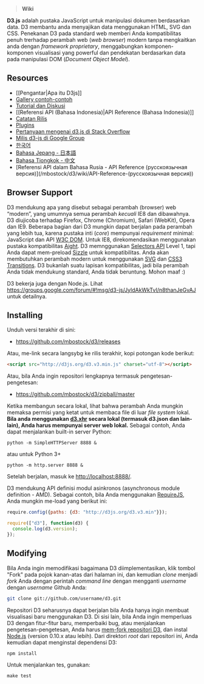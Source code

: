 > **Wiki**

**D3.js** adalah pustaka JavaScript untuk manipulasi dokumen berdasarkan data. D3 membantu anda menyajikan data menggunakan HTML, SVG dan CSS. Penekanan D3 pada standard web memberi Anda kompatibilitas penuh trerhadap perambah web (_web browser_) modern tanpa mengkaitkan anda dengan _framework proprietary_, menggabungkan komponen-komponen visualisasi yang powerful dan pendekatan berdasarkan data pada manipulasi DOM (_Document Object Model_).

## Resources

* [[Pengantar|Apa itu D3js]]
* [Gallery contoh-contoh](/mbostock/d3/wiki/Gallery)
* [Tutorial dan Diskusi](/mbostock/d3/wiki/Tutorials)
* [[Referensi API (Bahasa Indonesia)|API Reference (Bahasa Indonesia)]]
* [Catatan Rilis](/mbostock/d3/releases)
* [Plugins](/d3/d3-plugins)
* [Pertanyaan mengenai d3.js di Stack Overflow](http://stackoverflow.com/questions/tagged/d3.js)
* [Milis d3-js di Google Group](http://groups.google.com/group/d3-js)
* [한국어](https://github.com/zziuni/d3/wiki)
* [Bahasa Jepang - 日本語](/mbostock/d3/wiki/JP-Home)
* [Bahasa Tiongkok - 中文](/mbostock/d3/wiki/CN-Home)
* [Referensi API dalam Bahasa Rusia - API Reference (русскоязычная версия)](/mbostock/d3/wiki/API-Reference-(русскоязычная версия))


## Browser Support

D3 mendukung apa yang disebut sebagai perambah (browser) web “modern”, yang umumnya semua perambah _kecuali_ IE8 dan dibawahnya. D3 diujicoba terhadap Firefox, Chrome (Chromium), Safari (WebKit), Opera dan IE9. Beberapa bagian dari D3 mungkin dapat berjalan pada perambah yang lebih tua, karena pustaka inti (_core_) mempunyai _requirement_ minimal: JavaScript dan API [W3C DOM](http://www.w3.org/DOM/). Untuk IE8, direkomendasikan menggunakan pustaka kompatibilitas [Aight](https://github.com/shawnbot/aight). D3 memnggunakan [Selectors API](http://www.w3.org/TR/selectors-api/) Level 1, tapi Anda dapat mem-preload [Sizzle](http://sizzlejs.com/) untuk kompatibilitas. Anda akan membutuhkan perambah modern untuk menggunakan [SVG](http://www.w3.org/TR/SVG/) dan [CSS3 Transitions](http://www.w3.org/TR/css3-transitions/). D3 bukanlah suatu lapisan kompatibilitas, jadi bila perambah Anda tidak mendukung standard, Anda tidak beruntung. Mohon maaf :)

D3 bekerja juga dengan Node.js. Lihat <https://groups.google.com/forum/#!msg/d3-js/JyldAkWkTvI/n8thanJeGvAJ> untuk detailnya.

## Installing

Unduh versi terakhir di sini:

* <https://github.com/mbostock/d3/releases>

Atau, me-link secara langsybg ke rilis terakhir, kopi potongan kode berikut:

```html
<script src="http://d3js.org/d3.v3.min.js" charset="utf-8"></script>
```

Atau, bila Anda ingin repositori lengkapnya termasuk pengetesan-pengetesan:

* <https://github.com/mbostock/d3/zipball/master>

Ketika membangun secara lokal, lihat bahwa perambah Anda mungkin memaksa permisi yang ketat untuk membaca file di luar _file system_ lokal. **Bila anda menggunakan [d3.xhr](/mbostock/d3/wiki/Requests) secara lokal (termasuk d3.json dan lain-lain), Anda harus mempunyai server web lokal.** Sebagai contoh, Anda dapat menjalankan built-in server Python:

    python -m SimpleHTTPServer 8888 &

atau untuk Python 3+

    python -m http.server 8888 &

Setelah berjalan, masuk ke <http://localhost:8888/>.

D3 mendukung API definisi modul asinkronos (asynchronous module definition - AMD). Sebagai contoh, bila Anda menggunakan [RequireJS](http://requirejs.org/), Anda mungkin me-load yang berikut ini:

```js
require.config({paths: {d3: "http://d3js.org/d3.v3.min"}});

require(["d3"], function(d3) {
  console.log(d3.version);
});
```

## Modifying

Bila Anda ingin memodifikasi bagaimana D3 diimplementasikan, klik tombol "Fork" pada pojok kanan-atas dari halaman ini, dan kemudian _clone_ menjadi _fork_ Anda dengan perintah _command line_ dengan mengganti *username* dengan *username* Github Anda:

```bash
git clone git://github.com/username/d3.git
```

Repositori D3 seharusnya dapat berjalan bila Anda hanya ingin membuat visualisasi baru menggunakan D3. Di sisi lain, bila Anda ingin memperluas D3 dengan fitur-fitur baru, memperbaiki bug, atau menjalankan pengetesan-pengetesan, Anda harus [mem-fork repositori D3](/mbostock/d3), dan instal [Node.js](http://nodejs.org/) (version 0.10.x atau lebih). Dari direktori _root_ dari repositori ini, Anda kemudian dapat menginstal dependensi D3:

    npm install

Untuk menjalankan tes, gunakan:

    make test

